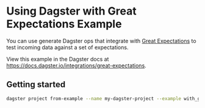 # Using Dagster with Great Expectations Example

You can use generate Dagster ops that integrate with [Great Expectations](https://docs.greatexpectations.io/docs/) to test incoming data against a set of expectations.

View this example in the Dagster docs at https://docs.dagster.io/integrations/great-expectations.


## Getting started

```bash
dagster project from-example --name my-dagster-project --example with_great_expectations
```
